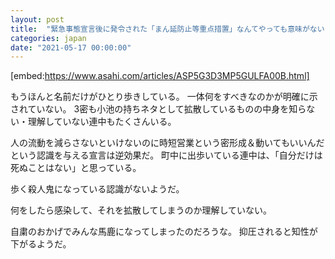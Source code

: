 ```yaml
---
layout: post
title:  "緊急事態宣言後に発令された「まん延防止等重点措置」なんてやっても意味がない"
categories: japan
date: "2021-05-17 00:00:00"
---
```


[embed:https://www.asahi.com/articles/ASP5G3D3MP5GULFA00B.html]

もうほんと名前だけがひとり歩きしている。
一体何をすべきなのかが明確に示されていない。
3密も小池の持ちネタとして拡散しているものの中身を知らない・理解していない連中もたくさんいる。

人の流動を減らさないといけないのに時短営業という密形成＆動いてもいいんだという認識を与える宣言は逆効果だ。
町中に出歩いている連中は、「自分だけは死ぬことはない」と思っている。

歩く殺人鬼になっている認識がないようだ。

何をしたら感染して、それを拡散してしまうのか理解していない。

自粛のおかげでみんな馬鹿になってしまったのだろうな。
抑圧されると知性が下がるようだ。
